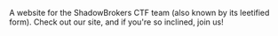 A website for the ShadowBrokers CTF team (also known by its leetified form). Check out our site, and if you're so inclined, join us!
